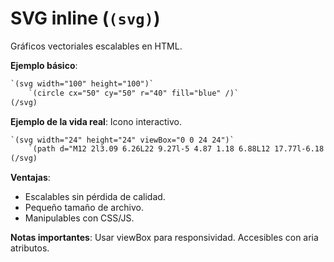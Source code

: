 # SVG inline (`(svg)`)

Gráficos vectoriales escalables en HTML.

**Ejemplo básico**:

```html
`(svg width="100" height="100")`
    `(circle cx="50" cy="50" r="40" fill="blue" /)`
(/svg)
```

**Ejemplo de la vida real**: Icono interactivo.

```html
`(svg width="24" height="24" viewBox="0 0 24 24")`
    `(path d="M12 2l3.09 6.26L22 9.27l-5 4.87 1.18 6.88L12 17.77l-6.18 3.25L7 14.14 2 9.27l6.91-1.01L12 2z" fill="gold"/)`
(/svg)
```

**Ventajas**:
- Escalables sin pérdida de calidad.
- Pequeño tamaño de archivo.
- Manipulables con CSS/JS.

**Notas importantes**: Usar viewBox para responsividad. Accesibles con aria atributos.